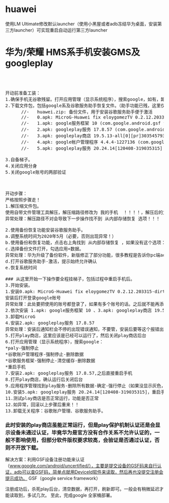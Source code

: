 # huawei
使用LM Ultimate修改默认launcher（使用小黑屋或者adb冻结华为桌面，安装第三方launcher）可实现重启自动运行第三方launcher

# 华为/荣耀 HMS系手机安装GMS及googleplay
<pre> 


开动前准备工装：
1.确保手机无谷歌残留。打开应用管理（显示系统程序），搜索google，如有，卸载。（提示：部分需要在设备管理器里解除相应的激活后卸载，以免卸载异常。）
2.下载文件包，包括google系及谷歌服务助手恢复文件。（助手功能已残，这里仅使用其激活功能。）所有文件已上传阿里云,需要在华为应用商店才能彻底卸载。
      //-   huawei.zip: 备份文件，用于安装谷歌服务助手便于激活
      //-   0.apk: MicroG-Huawei fix eloygomezTV 0.2.12.203315-dirty (com.google.android.gms version:203315025)
      //-   1.apk: google服务框架 10 (com.google.android.gsf version:29)
      //-   2.apk: googleplay服务 17.8.57 (com.google.android.gms version:17857037)
      //-   3.apk: googleplay商店 19.5.13-all[0][pr]303545793 (com.android.vending version:81951300)
      //-   4.apk: google帐户管理程序 4.4.4-1227136 (com.google.android.gsf.login version:19)
      //-   5.apk: googleplay服务 20.24.14[120408-319035315] (com.google.android.gms version:202414033)

3.自备梯子。
4.关闭应用分身
5.关闭google账号的两部验证



开动步骤：
严格按照步骤走！
1.解压缩文件包。
使用自带文件管理工具解压，解压缩路径修改为 我的手机  ！！！！，解压后的文件夹内的Huawei.zip解压到默认路径，不要动！
异常处理：解压路径不对会导致下一步操作找不到 从内部存储恢复 选项！！！

2.使用备份恢复功能安装谷歌服务助手。
a.调整系统时间为2020年5月（必要，否则出现异常！）
b.使用备份和恢复功能，点击右上角找到 从内部存储恢复 ，如果没有这个选项： 合适上一步文件解压路径是否完全正确！从新进入备份和恢复选项。
c.选择备份文件打开，勾选应用+数据。
异常处理：华为升级了备份软件，新版修正了部分功能，很多教程是告诉你pc端adb卸载掉com.huawei.Backup，然后安装旧版本的备份软件，没有错，但是失效了，华为做了修正，安装旧版后系统会提示你版本低不能使用备份和恢复功能，可以使用Hisuite恢复备份，但是打开谷歌服务助手会出现 网络链接异常 的提示。主要是只恢复了应用，没有能恢复数据。
d.打开谷歌服务助手-激活，提示始终允许确认
e.恢复系统时间

### 从这里开始一下操作要全程挂梯子，包括过程中重启手机后。
3.开始安装。
1.安装0.apk: MicroG-Huawei fix eloygomezTV 0.2.12.203315-dirty
安装后打开登录google账号
异常处理：此处要把使用的账号都登录了，如果有多个账号的话。之后就不能再添加了！！
2.依次安装 1.apk: google服务框架 10 、3.apk: googleplay商店 19.5.13-all[0][pr]303545793 、4.apk: google帐户管理程序 4.4.4-1227136
3.卸载MicroG
4.安装2.apk: googleplay服务 17.8.57
异常处理：安装后通知栏会不停的出现错误通知，不要管，安装后要等这个报错出现。
5.打开play商店，这里应该是已经可以运行了，然后关闭play商店后台
6.打开应用管理（显示系统程序），搜索google：
*paly-强制停止
*谷歌账户管理程序-强制停止-删除数据
*谷歌服务框架-强制停止-清空缓存-删除数据
*重启手机
7.安装2.apk: googleplay服务 17.8.57,之后直接重启手机
8.打开play商店，确认运行后关闭后台
9.应用程序管理找到play服务-删除所有数据-确定-强行停止（如果没显示灰色，多点击几次，务必确认按钮变灰色）-卸载
10.安装5.apk: googleplay服务 20.24.14[120408-319035315]，重启手机
11.测试play商店是否正常运行，功能是否正常
12.如异常，回滚以上步骤后重来！！
13.卸载无关程序：谷歌账户管理、谷歌服务助手。
</pre>
### 此时安装的play商店虽能正常运行，但是play保护机制认证还是会显示设备未通过认证，毕竟华为是官方没有合作关系不允许认证的，一般不影响使用，但部分软件版权要求较高，会验证是否通过认证，否则不开放下载。
解决方案：利用GSF设备注册功能来认证（www.google.com/android/uncertified/），主要是提交设备的GSF码来自行认证，adb可以查GSF码，简单点就用DeviceId软件来读取，然后再也没提交注册会提示成功。
GSF（google service framework）

注册成功后，杀死play后台，清空数据，再打开，刷新即可。一般会有稍微延迟才能读取到，多试几次。
至此，完成google 全家桶部署。




